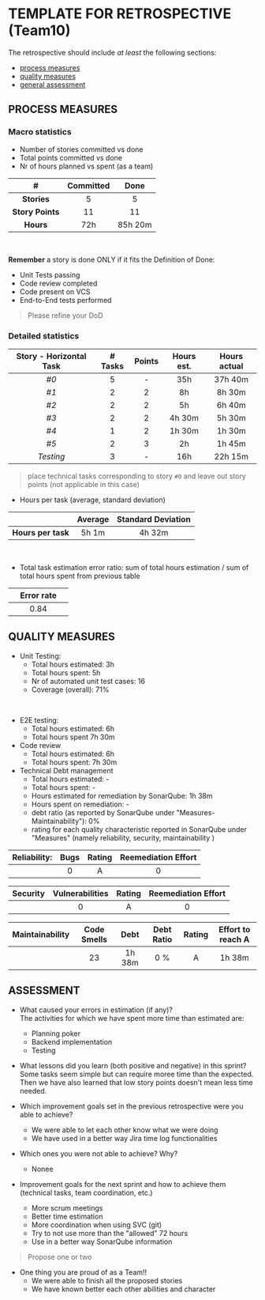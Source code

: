 TEMPLATE FOR RETROSPECTIVE (Team10)
=====================================

The retrospective should include _at least_ the following
sections:

- [process measures](#process-measures)
- [quality measures](#quality-measures)
- [general assessment](#assessment)

## PROCESS MEASURES 

### Macro statistics

- Number of stories committed vs done
- Total points committed vs done 
- Nr of hours planned vs spent (as a team)

| #              | Committed | Done       |
|:--------:      |:---------:|:--------:  |
|**Stories**     |     5     |    5       | 
|**Story Points**|     11    |    11      | 
|**Hours**       |     72h   |    85h 20m | 

<br>

**Remember**  a story is done ONLY if it fits the Definition of Done:
 
- Unit Tests passing
- Code review completed
- Code present on VCS
- End-to-End tests performed

> Please refine your DoD 

### Detailed statistics

| Story - Horizontal Task  | # Tasks | Points | Hours est. | Hours actual |
|:--------: |:--------:|:--------:|:--------:|:--------:|
| _#0_      | 5        |    -     |   35h    | 37h 40m  |
| _#1_      | 2        |    2     |   8h     | 8h 30m   |
| _#2_      | 2        |    2     |   5h     | 6h 40m   |
| _#3_      | 2        |    2     |   4h 30m | 5h 30m   |
| _#4_      | 1        |    2     |   1h 30m | 1h 30m   |
| _#5_      | 2        |    3     |   2h     | 1h 45m   |
| _Testing_ | 3        |    -     |   16h    | 22h 15m  |

   

> place technical tasks corresponding to story `#0` and leave out story points (not applicable in this case)

- Hours per task (average, standard deviation)

|                  | Average| Standard Deviation |
|:--------:        |:------:|:--------:          |
|**Hours per task**| 5h 1m  |    4h 32m          |
<br>

- Total task estimation error ratio: sum of total hours estimation / sum of total hours spent from previous table
  
||Error rate||
|:-:|:--------:|:-:|
||0.84||

  
## QUALITY MEASURES 

- Unit Testing:
  - Total hours estimated: 3h
  - Total hours spent: 5h
  - Nr of automated unit test cases: 16
  - Coverage (overall): 71%
<br>

- E2E testing:
  - Total hours estimated: 6h
  - Total hours spent 7h 30m
- Code review 
  - Total hours estimated: 6h
  - Total hours spent: 7h 30m
- Technical Debt management
  - Total hours estimated: -
  - Total hours spent: -
  - Hours estimated for remediation by SonarQube: 1h 38m
  - Hours spent on remediation: -
  - debt ratio (as reported by SonarQube under "Measures-Maintainability"): 0%
  - rating for each quality characteristic reported in SonarQube under "Measures" (namely reliability, security, maintainability )
  
| Reliability: | Bugs| Rating |Reemediation Effort|
|:------------:|:---:|:------:|:-------:     |
|              | 0   | A      |       0      |

| Security | Vulnerabilities| Rating |Reemediation Effort|
|:------------:|:---:|:------:|:-------:     |
|              | 0   | A      |       0      |

| Maintainability | Code Smells | Debt | Debt Ratio | Rating | Effort to reach A 
|:------------:|:---:|:------:|:-------:|:-------:|:-------:|
|              | 23  | 1h 38m |   0 %   |     A   | 1h 38m  |


## ASSESSMENT

- What caused your errors in estimation (if any)? <br>
  The activities for which we have spent more time than estimated are:
  - Planning poker
  - Backend implementation
  - Testing

- What lessons did you learn (both positive and negative) in this sprint?<br>
  Some tasks seem simple but can require moree time than the expected. Then we have also learned that low story points doesn't mean less time needed. 

- Which improvement goals set in the previous retrospective were you able to achieve? 
  - We were able to let each other know what we were doing
  - We have used in a better way Jira time log functionalities
  
- Which ones you were not able to achieve? Why?
  - Nonee 

- Improvement goals for the next sprint and how to achieve them (technical tasks, team coordination, etc.)
  - More scrum meetings 
  - Better time estimation
  - More coordination when using SVC (git)
  - Try to not use more than the "allowed" 72 hours
  - Use in a better way SonarQube information

> Propose one or two

- One thing you are proud of as a Team!!
  - We were able to finish all the proposed stories
  - We have known better each other abilities and character  